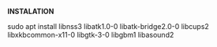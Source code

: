 **INSTALATION**

sudo apt install libnss3 libatk1.0-0 libatk-bridge2.0-0 libcups2 libxkbcommon-x11-0 libgtk-3-0 libgbm1 libasound2
